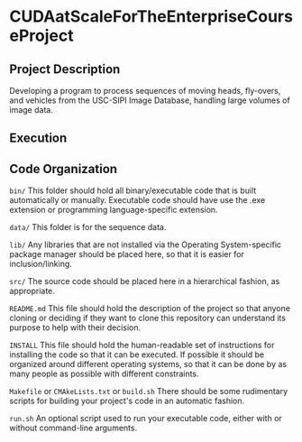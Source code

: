 # CUDAatScaleForTheEnterpriseCourseProject
  ## Project Description
  Developing a program to process sequences of moving heads, fly-overs, and vehicles from the USC-SIPI Image Database, handling large volumes of image data.

  ## Execution
  
  
  ## Code Organization
  `bin/` This folder should hold all binary/executable code that is built automatically or manually. Executable code should have use the .exe extension or programming language-specific extension.

  `data/` This folder is for the sequence data.

  `lib/` Any libraries that are not installed via the Operating System-specific package manager should be placed here, so that it is easier for inclusion/linking.

  `src/` The source code should be placed here in a hierarchical fashion, as appropriate.

  `README.md` This file should hold the description of the project so that anyone cloning or deciding if they want to clone this repository can understand its purpose to help with their decision.

  `INSTALL` This file should hold the human-readable set of instructions for installing the code so that it can be executed. If possible it should be organized around different operating systems, so that it can be done by as many people as possible with different constraints.

  `Makefile` or `CMAkeLists.txt` or `build.sh` There should be some rudimentary scripts for building your project's code in an automatic fashion.

  `run.sh` An optional script used to run your executable code, either with or without command-line arguments.
